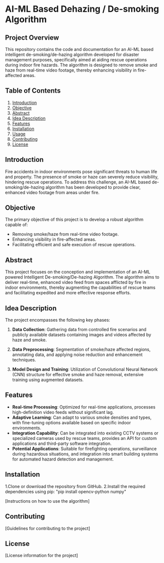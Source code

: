 # AI-ML Based Dehazing / De-smoking Algorithm

## Project Overview

This repository contains the code and documentation for an AI-ML based intelligent de-smoking/de-hazing algorithm developed for disaster management purposes, specifically aimed at aiding rescue operations during indoor fire hazards. The algorithm is designed to remove smoke and haze from real-time video footage, thereby enhancing visibility in fire-affected areas.

## Table of Contents

1. [Introduction](#introduction)
2. [Objective](#objective)
3. [Abstract](#abstract)
4. [Idea Description](#idea-description)
5. [Features](#features)
6. [Installation](#installation)
7. [Usage](#usage)
8. [Contributing](#contributing)
9. [License](#license)

## Introduction

Fire accidents in indoor environments pose significant threats to human life and property. The presence of smoke or haze can severely reduce visibility, hindering rescue operations. To address this challenge, an AI-ML based de-smoking/de-hazing algorithm has been developed to provide clear, enhanced video footage from areas under fire.

## Objective

The primary objective of this project is to develop a robust algorithm capable of:

- Removing smoke/haze from real-time video footage.
- Enhancing visibility in fire-affected areas.
- Facilitating efficient and safe execution of rescue operations.

## Abstract

This project focuses on the conception and implementation of an AI-ML powered Intelligent De-smoking/De-hazing Algorithm. The algorithm aims to deliver real-time, enhanced video feed from spaces afflicted by fire in indoor environments, thereby augmenting the capabilities of rescue teams and facilitating expedited and more effective response efforts.

## Idea Description

The project encompasses the following key phases:

1. **Data Collection**: Gathering data from controlled fire scenarios and publicly available datasets containing images and videos affected by haze and smoke.

2. **Data Preprocessing**: Segmentation of smoke/haze affected regions, annotating data, and applying noise reduction and enhancement techniques.

3. **Model Design and Training**: Utilization of Convolutional Neural Network (CNN) structure for effective smoke and haze removal, extensive training using augmented datasets.

## Features

- **Real-time Processing**: Optimized for real-time applications, processes high-definition video feeds without significant lag.
- **Adaptive Learning**: Can adapt to various smoke densities and types, with fine-tuning options available based on specific indoor environments.
- **Integration Capability**: Can be integrated into existing CCTV systems or specialized cameras used by rescue teams, provides an API for custom applications and third-party software integration.
- **Potential Applications**: Suitable for firefighting operations, surveillance during hazardous situations, and integration into smart building systems for automated hazard detection and management.

## Installation

1.Clone or download the repository from GitHub.
2.Install the required dependencies using pip:
          "pip install opencv-python numpy"


[Instructions on how to use the algorithm]

## Contributing

[Guidelines for contributing to the project]

## License

[License information for the project]
